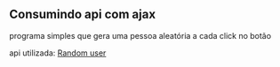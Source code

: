## Consumindo api com ajax
programa simples que gera uma pessoa aleatória a cada click no botão 

api utilizada: [Random user](https://randomuser.me/)
